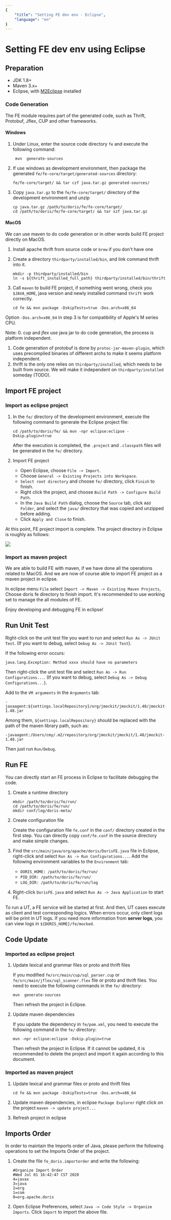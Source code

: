 ```yaml
---
{
    "title": "Setting FE dev env - Eclipse",
    "language": "en"
}
---
```


<!-- 
Licensed to the Apache Software Foundation (ASF) under one
or more contributor license agreements.  See the NOTICE file
distributed with this work for additional information
regarding copyright ownership.  The ASF licenses this file
to you under the Apache License, Version 2.0 (the
"License"); you may not use this file except in compliance
with the License.  You may obtain a copy of the License at

  http://www.apache.org/licenses/LICENSE-2.0

Unless required by applicable law or agreed to in writing,
software distributed under the License is distributed on an
"AS IS" BASIS, WITHOUT WARRANTIES OR CONDITIONS OF ANY
KIND, either express or implied.  See the License for the
specific language governing permissions and limitations
under the License.
-->

# Setting FE dev env using Eclipse

## Preparation

* JDK 1.8+
* Maven 3.x+
* Eclipse, with [M2Eclipse](http://www.eclipse.org/m2e/) installed

### Code Generation

The FE module requires part of the generated code, such as Thrift, Protobuf, Jflex, CUP and other frameworks. 

#### Windows

1. Under Linux, enter the source code directory `fe` and execute the following command:

   ```
    mvn  generate-sources
   ```
    
2. If use windows as development environment, then package the generated `fe/fe-core/target/generated-sources` directory:

   `fe/fe-core/target/ && tar czf java.tar.gz generated-sources/`

3. Copy `java.tar.gz` to the `fe/fe-core/target/` directory of the development environment and unzip

    ```
    cp java.tar.gz /path/to/doris/fe/fe-core/target/
    cd /path/to/doris/fe/fe-core/target/ && tar xzf java.tar.gz
    ```

#### MacOS

We can use maven to do code generation or in other words build FE project
directly on MacOS.

1. Install apache thrift from source code or `brew` if you don't have one
2. Create a directory `thirdparty/installed/bin`, and link command thrift into
	 it.

	```
	mkdir -p thirdparty/installed/bin
	ln -s ${thrift_installed_full_path} thirdparty/installed/bin/thrift
	```
3. Call `maven` to build FE project, if something went wrong, check you
	 `$JAVA_HOME`, java version and newly installed command `thrift` work
	 correctly.

	```
	cd fe && mvn package -DskipTests=true -Dos.arch=x86_64
	```

Option `-Dos.arch=x86_64` in step 3 is for compatibility of Apple's M series
CPU.

Note: 
0. cup and jfex use java jar to do code generation, the process is platform
	 independent.
1. Code generation of protobuf is done by `protoc-jar-maven-plugin`, which uses 
	 precompiled binaries of different archs to make it seems platform independent.
2. thrift is the only one relies on `thirdparty/installed`, which needs to be
	 built from source. We will make it independent on `thirdparty/installed`
	 someday (TODO).

## Import FE project

### Import as eclipse project

1. In the `fe/` directory of the development environment, execute the following command to generate the Eclipse project file:

    `cd /path/to/doris/fe/ && mvn -npr eclipse:eclipse -Dskip.plugin=true`
    
    After the execution is completed, the `.project` and `.classpath` files will be generated in the `fe/` directory.

2. Import FE project

    * Open Eclipse, choose `File -> Import`.
    * Choose `General -> Existing Projects into Workspace`.
    * `Select root directory` and choose `fe/` directory, click `Finish` to finish.
    * Right click the project, and choose `Build Path -> Configure Build Path`.
    * In the `Java Build Path` dialog, choose the `Source` tab, click `Add Folder`, and select the `java/` directory that was copied and unzipped before adding.
    * Click `Apply and Close` to finish.

At this point, FE project import is complete. The project directory in Eclipse is roughly as follows:

![](/images/eclipse-import-fe-project-1.png)

### Import as maven project

We are able to build FE with maven, if we have done all the operations related
to MacOS. And we are now of course able to import FE project as a maven project
in eclipse.

In eclipse menu `File` select `Import -> Maven -> Existing Maven Projects`,
Choose doris fe directory to finish import. It's recommended to use working set
to manage the all modules of FE.

Enjoy developing and debugging FE in eclipse!

## Run Unit Test

Right-click on the unit test file you want to run and select `Run As -> JUnit Test`. (If you want to debug, select `Debug As -> JUnit Test`).

If the following error occurs:

```
java.lang.Exception: Method xxxx should have no parameters
```

Then right-click the unit test file and select `Run As -> Run Configurations...`. (If you want to debug, select `Debug As -> Debug Configurations...`).

Add to the `VM arguments` in the `Arguments` tab:

```
-javaagent:${settings.localRepository}/org/jmockit/jmockit/1.48/jmockit-1.48.jar
```

Among them, `${settings.localRepository}` should be replaced with the path of the maven library path, such as:

```
-javaagent:/Users/cmy/.m2/repository/org/jmockit/jmockit/1.48/jmockit-1.48.jar
```

Then just run `Run/Debug`.

## Run FE

You can directly start an FE process in Eclipse to facilitate debugging the code.

1. Create a runtime directory

    ```
    mkdir /path/to/doris/fe/run/
    cd /path/to/doris/fe/run/
    mkdir conf/log/doris-meta/
    ```
    
2. Create configuration file
    
    Create the configuration file `fe.conf` in the `conf/` directory created in the first step. You can directly copy `conf/fe.conf` in the source directory and make simple changes.
    
3. Find the `src/main/java/org/apache/doris/DorisFE.java` file in Eclipse, right-click and select `Run As -> Run Configurations...`. Add the following environment variables to the `Environment` tab:

    * `DORIS_HOME: /path/to/doris/fe/run/`
    * `PID_DIR: /path/to/doris/fe/run/`
    * `LOG_DIR: /path/to/doris/fe/run/log`

4. Right-click `DorisFE.java` and select `Run As -> Java Application` to start FE.

To run a UT, a FE service will be started at first. And then, UT cases execute as client and test corresponding logics. When errors occur, only client logs will be print in UT logs. If you need more information from **server logs**, you can view logs in `${DORIS_HOME}/fe/mocked`.

## Code Update

### Imported as eclipse project
1. Update lexical and grammar files or proto and thrift files

    If you modified `fe/src/main/cup/sql_parser.cup` or `fe/src/main/jflex/sql_scanner.flex` file or proto and thrift files. You need to execute the following commands in the `fe/` directory:
    
    ```
    mvn  generate-sources
    ```
    
    Then refresh the project in Eclipse.
        
2. Update maven dependencies

    If you update the dependency in `fe/pom.xml`, you need to execute the following command in the `fe/` directory:

    `mvn -npr eclipse:eclipse -Dskip.plugin=true`
    
    Then refresh the project in Eclipse. If it cannot be updated, it is recommended to delete the project and import it again according to this document.

### Imported as maven project

1. Update lexical and grammar files or proto and thrift files
	```
	cd fe && mvn package -DskipTests=true -Dos.arch=x86_64
	```
2. Update maven dependencies, in eclipse `Package Explorer` right click on the
	 project `maven -> update project...`

3. Refresh project in eclipse

## Imports Order

In order to maintain the Imports order of Java, please perform the following operations to set the Imports Order of the project.

1. Create the file `fe_doris.importorder` and write the following:

    ```
    #Organize Import Order
    #Wed Jul 01 16:42:47 CST 2020
    4=javax
    3=java
    2=org
    1=com
    0=org.apache.doris
    ```

2. Open Eclipse Preferences, select `Java -> Code Style -> Organize Imports`. Click `Import` to import the above file.
